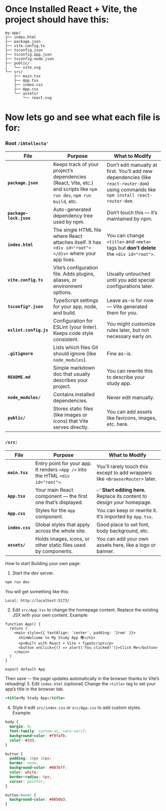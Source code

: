 # Once Installed React + Vite, the project should have this:
```
my-app/
├── index.html
├── package.json
├── vite.config.ts
├── tsconfig.json
├── tsconfig.app.json
├── tsconfig.node.json
├── public/
│   └── vite.svg
└── src/
    ├── main.tsx
    ├── App.tsx
    ├── index.css
    ├── App.css
    └── assets/
        └── react.svg
```
# Now lets go and see what each file is for:

### Root `/iNtellecta'`

| File                    | Purpose                                                                                                              | What to Modify                                                                                                                          |
| ----------------------- | -------------------------------------------------------------------------------------------------------------------- | --------------------------------------------------------------------------------------------------------------------------------------- |
| **`package.json`**      | Keeps track of your project’s dependencies (React, Vite, etc.) and scripts like `npm run dev`, `npm run build`, etc. | Don’t edit manually at first. You’ll add new dependencies (like `react-router-dom`) using commands like `npm install react-router-dom`. |
| **`package-lock.json`** | Auto-generated dependency tree used by npm.                                                                          | Don’t touch this — it’s maintained by npm.                                                                                              |
| **`index.html`**        | The single HTML file where React attaches itself. It has `<div id="root"></div>` where your app lives.               | You can change `<title>` and `<meta>` tags but **don’t delete** the `<div id="root">`.                                                  |
| **`vite.config.ts`**    | Vite’s configuration file. Adds plugins, aliases, or environment options.                                            | Usually untouched until you add special configurations later.                                                                           |
| **`tsconfig*.json`**    | TypeScript settings for your app, node, and build.                                                                   | Leave as-is for now — Vite generated them for you.                                                                                      |
| **`eslint.config.js`**  | Configuration for ESLint (your linter). Keeps code style consistent.                                                 | You might customize rules later, but not necessary early on.                                                                            |
| **`.gitignore`**        | Lists which files Git should ignore (like `node_modules`).                                                           | Fine as-is.                                                                                                                             |
| **`README.md`**         | Simple markdown doc that usually describes your project.                                                             | You can rewrite this to describe your study app.                                                                                        |
| **`node_modules/`**     | Contains installed dependencies.                                                                                     | Never edit manually.                                                                                                                    |
| **`public/`**           | Stores static files (like images or icons) that Vite serves directly.                                                | You can add assets like favicons, images, etc. here.                                                                                    |

### `/src`:
| File            | Purpose                                                                         | What to Modify                                                                |
| --------------- | ------------------------------------------------------------------------------- | ----------------------------------------------------------------------------- |
| **`main.tsx`**  | Entry point for your app. It renders `<App />` into the HTML `<div id="root">`. | You’ll rarely touch this except to add wrappers like `<BrowserRouter>` later. |
| **`App.tsx`**   | Your main React component — the first one that’s displayed.                     | ✅ **Start editing here.** Replace its content to design your homepage.        |
| **`App.css`**   | Styles for the `App` component.                                                 | You can keep or rewrite it. It’s imported by `App.tsx`.                       |
| **`index.css`** | Global styles that apply across the whole site.                                 | Good place to set font, body background, etc.                                 |
| **`assets/`**   | Holds images, icons, or other static files used by components.                  | You can add your own assets here, like a logo or banner.                      |

How to start Building your own page:
1. Start the dev server.
```bash
npm run dev
```
You will get something like this:
```bash
Local: http://localhost:5173/
```
2. Edit `src/App.tsx` to change the homepage content.
Replace the existing JSX with your own content.
Example:
```tsx
function App() {
  return (
    <main style={{ textAlign: 'center', padding: '2rem' }}>
      <h1>Welcome to My Study App 📚</h1>
      <p>Built with React + Vite + TypeScript</p>
      <button onClick={() => alert('You clicked!')}>Click Me</button>
    </main>
  )
}

export default App
```
Then save -- the page updates automatically in the browser thanks to Vite’s reloading!
3. Edit `index.html` (optional)
Change the `<title>` tag to set your app’s title in the browser tab.
```html
<title>My Study App</title>
```

4. Style it
edit `src/index.css` or `src/App.css` to add custom styles.
Example:
```css
body {
  margin: 0;
  font-family: system-ui, sans-serif;
  background-color: #f9fafb;
  color: #333;
}

button {
  padding: 10px 16px;
  border: none;
  background-color: #007bff;
  color: white;
  border-radius: 6px;
  cursor: pointer;
}

button:hover {
  background-color: #0056b3;
}
```
